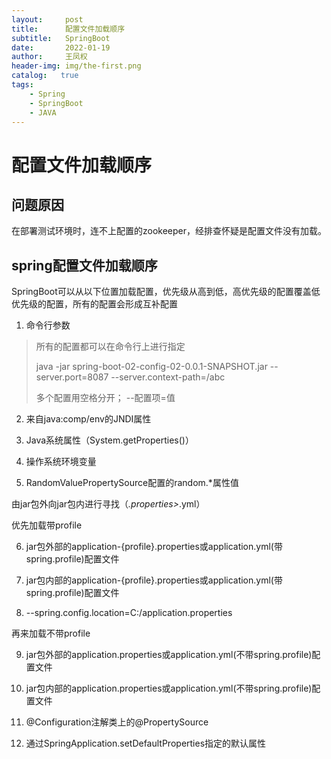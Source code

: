 ```yaml
---
layout:     post
title:      配置文件加载顺序
subtitle:   SpringBoot
date:       2022-01-19
author:     王凤权
header-img: img/the-first.png
catalog:   true
tags:
    - Spring
    - SpringBoot
    - JAVA 
---
```



# 配置文件加载顺序

## 问题原因

在部署测试环境时，连不上配置的zookeeper，经排查怀疑是配置文件没有加载。

## spring配置文件加载顺序

SpringBoot可以从以下位置加载配置，优先级从高到低，高优先级的配置覆盖低优先级的配置，所有的配置会形成互补配置

1. 命令行参数

> 所有的配置都可以在命令行上进行指定
>
> java -jar spring-boot-02-config-02-0.0.1-SNAPSHOT.jar --server.port=8087 --server.context-path=/abc
>
> 多个配置用空格分开； --配置项=值
>

2. 来自java:comp/env的JNDI属性

3. Java系统属性（System.getProperties()）

4. 操作系统环境变量

5. RandomValuePropertySource配置的random.*属性值

由jar包外向jar包内进行寻找（*.properties>*.yml）

优先加载带profile

6. jar包外部的application-{profile}.properties或application.yml(带spring.profile)配置文件

7. jar包内部的application-{profile}.properties或application.yml(带spring.profile)配置文件

8. --spring.config.location=C:/application.properties

再来加载不带profile

9. jar包外部的application.properties或application.yml(不带spring.profile)配置文件

10. jar包内部的application.properties或application.yml(不带spring.profile)配置文件

11. @Configuration注解类上的@PropertySource

12. 通过SpringApplication.setDefaultProperties指定的默认属性
    